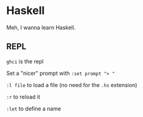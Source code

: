 Haskell
=======

Meh, I wanna learn Haskell.

REPL
----

`ghci` is the repl

Set a "nicer" prompt with `:set prompt "> "`

`:l file` to load a file (no need for the `.hs` extension)

`:r` to reload it

`:let` to define a name
